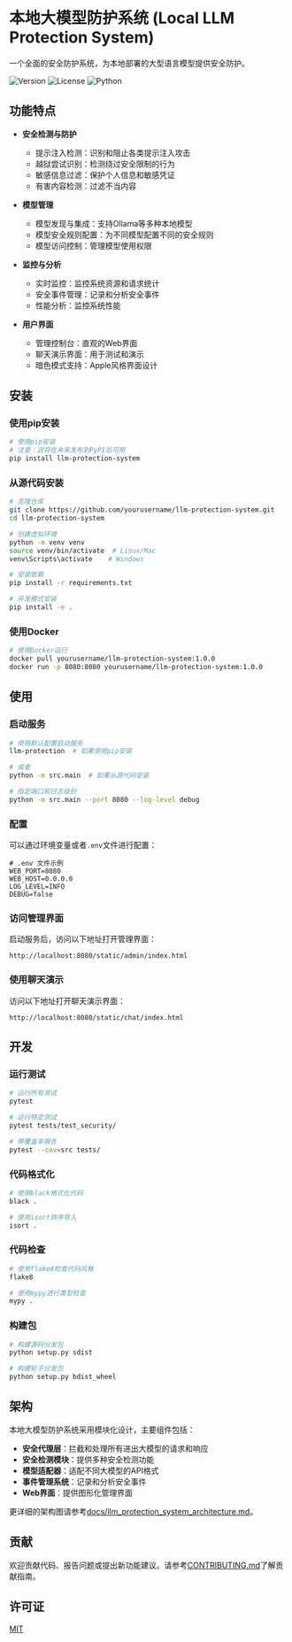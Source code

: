 # 本地大模型防护系统 (Local LLM Protection System)

一个全面的安全防护系统，为本地部署的大型语言模型提供安全防护。

![Version](https://img.shields.io/badge/version-1.0.0-blue)
![License](https://img.shields.io/badge/license-MIT-green)
![Python](https://img.shields.io/badge/python-3.8%2B-blue)

## 功能特点

- **安全检测与防护**
  - 提示注入检测：识别和阻止各类提示注入攻击
  - 越狱尝试识别：检测绕过安全限制的行为
  - 敏感信息过滤：保护个人信息和敏感凭证
  - 有害内容检测：过滤不当内容

- **模型管理**
  - 模型发现与集成：支持Ollama等多种本地模型
  - 模型安全规则配置：为不同模型配置不同的安全规则
  - 模型访问控制：管理模型使用权限

- **监控与分析**
  - 实时监控：监控系统资源和请求统计
  - 安全事件管理：记录和分析安全事件
  - 性能分析：监控系统性能

- **用户界面**
  - 管理控制台：直观的Web界面
  - 聊天演示界面：用于测试和演示
  - 暗色模式支持：Apple风格界面设计

## 安装

### 使用pip安装

```bash
# 使用pip安装
# 注意：这将在未来发布到PyPI后可用
pip install llm-protection-system
```

### 从源代码安装

```bash
# 克隆仓库
git clone https://github.com/yourusername/llm-protection-system.git
cd llm-protection-system

# 创建虚拟环境
python -m venv venv
source venv/bin/activate  # Linux/Mac
venv\Scripts\activate    # Windows

# 安装依赖
pip install -r requirements.txt

# 开发模式安装
pip install -e .
```

### 使用Docker

```bash
# 使用Docker运行
docker pull yourusername/llm-protection-system:1.0.0
docker run -p 8080:8080 yourusername/llm-protection-system:1.0.0
```

## 使用

### 启动服务

```bash
# 使用默认配置启动服务
llm-protection  # 如果使用pip安装

# 或者
python -m src.main  # 如果从源代码安装

# 指定端口和日志级别
python -m src.main --port 8080 --log-level debug
```

### 配置

可以通过环境变量或者`.env`文件进行配置：

```
# .env 文件示例
WEB_PORT=8080
WEB_HOST=0.0.0.0
LOG_LEVEL=INFO
DEBUG=false
```

### 访问管理界面

启动服务后，访问以下地址打开管理界面：

```
http://localhost:8080/static/admin/index.html
```

### 使用聊天演示

访问以下地址打开聊天演示界面：

```
http://localhost:8080/static/chat/index.html
```

## 开发

### 运行测试

```bash
# 运行所有测试
pytest

# 运行特定测试
pytest tests/test_security/

# 带覆盖率报告
pytest --cov=src tests/
```

### 代码格式化

```bash
# 使用black格式化代码
black .

# 使用isort排序导入
isort .
```

### 代码检查

```bash
# 使用flake8检查代码风格
flake8

# 使用mypy进行类型检查
mypy .
```

### 构建包

```bash
# 构建源码分发包
python setup.py sdist

# 构建轮子分发包
python setup.py bdist_wheel
```

## 架构

本地大模型防护系统采用模块化设计，主要组件包括：

- **安全代理层**：拦截和处理所有进出大模型的请求和响应
- **安全检测模块**：提供多种安全检测功能
- **模型适配器**：适配不同大模型的API格式
- **事件管理系统**：记录和分析安全事件
- **Web界面**：提供图形化管理界面

更详细的架构图请参考[docs/llm_protection_system_architecture.md](docs/llm_protection_system_architecture.md)。

## 贡献

欢迎贡献代码、报告问题或提出新功能建议。请参考[CONTRIBUTING.md](CONTRIBUTING.md)了解贡献指南。

## 许可证

[MIT](LICENSE)
